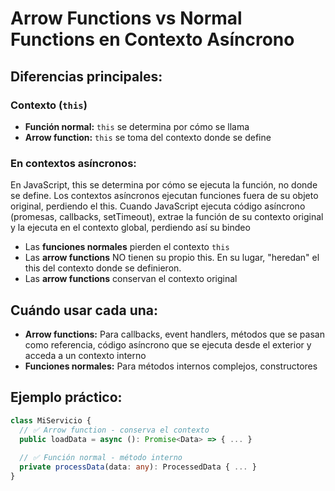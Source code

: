 # Arrow Functions vs Normal Functions en Contexto Asíncrono

## Diferencias principales:

### Contexto (`this`)
- **Función normal:** `this` se determina por cómo se llama
- **Arrow function:** `this` se toma del contexto donde se define

### En contextos asíncronos:
En JavaScript, this se determina por cómo se ejecuta la función, no donde se define. Los contextos asíncronos ejecutan funciones fuera de su objeto original, perdiendo el this.
Cuando JavaScript ejecuta código asíncrono (promesas, callbacks, setTimeout), extrae la función de su contexto original y la ejecuta en el contexto global, perdiendo así su bindeo

- Las **funciones normales** pierden el contexto `this`
- Las **arrow functions** NO tienen su propio this. En su lugar, "heredan" el this del contexto donde se definieron.
- Las **arrow functions** conservan el contexto original

## Cuándo usar cada una:
- **Arrow functions:** Para callbacks, event handlers, métodos que se pasan como referencia, código asíncrono que se ejecuta desde el exterior y acceda a un contexto interno
- **Funciones normales:** Para métodos internos complejos, constructores

## Ejemplo práctico:
```typescript
class MiServicio {
  // ✅ Arrow function - conserva el contexto
  public loadData = async (): Promise<Data> => { ... }
  
  // ✅ Función normal - método interno
  private processData(data: any): ProcessedData { ... }
}
```